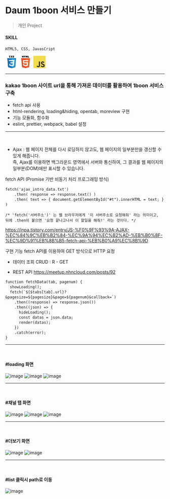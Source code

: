 Daum 1boon 서비스 만들기
=============
> 개인 Project

#### SKILL  
` HTML5, CSS, JavasCript `

<p align="left">
<img src="https://raw.githubusercontent.com/devicons/devicon/master/icons/css3/css3-original-wordmark.svg" alt="css3" width="40" height="40"/>
<img src="https://raw.githubusercontent.com/devicons/devicon/master/icons/html5/html5-original-wordmark.svg" alt="html5" width="40" height="40"/>
<img src="https://raw.githubusercontent.com/devicons/devicon/master/icons/javascript/javascript-original.svg" alt="javascript" width="40" height="40"/></p>

-------------

### kakao 1boon 사이트 url을 통해 가져온 데이터를 활용하여 1boon 서비스 구축
- fetch api 사용
- html-rendering, loading&hiding, opentab, moreview 구현
- 기능 모듈화, 함수화
- eslint, prettier, webpack, babel 설정

-------------
<br />

* Ajax : 웹 페이지 전체를 다시 로딩하지 않고도, 웹 페이지의 일부분만을 갱신할 수 있게 해줍니다.  
즉, Ajax를 이용하면 백그라운드 영역에서 서버와 통신하여, 그 결과를 웹 페이지의 일부분(DOM)에만 표시할 수 있습니다.  

fetch API (Promise 기반 비동기 처리 프로그래밍 방식)
```
fetch('ajax_intro_data.txt')
    .then( response => response.text() )
    .then( text => { document.getElementById("#t").innerHTML = text; } )

/* 'fetch('서버주소')' 는 웹 브라우저에게 '이 서버주소로 요청해줘' 라는 의미이고, 
뒤에 .then이 붙으면 '요청 끝나고나서 이 할일을 해줘!' 라는 것이다. */
```

https://inpa.tistory.com/entry/JS-%F0%9F%93%9A-AJAX-%EC%84%9C%EB%B2%84-%EC%9A%94%EC%B2%AD-%EB%B0%8F-%EC%9D%91%EB%8B%B5-fetch-api-%EB%B0%A9%EC%8B%9D
<br />

구현 기능
fetch API를 이용하여 GET 방식으로 HTTP 요청
- 데이터 조회 CRUD : R - GET  
* REST API https://meetup.nhncloud.com/posts/92

```
function fetchData(tab, pagenum) {
  showLoading();
  fetch(`${$tabs[tab].url}?&pagesize=${pagesize}&page=${pagenum}&callback=`)
    .then((response) => response.json())
    .then((json) => {
      hideLoading();
      const datas = json.data;
      render(datas);
    })
    .catch(error);   
}
```


-------------

<br />

####  #loading 화면
![image](https://user-images.githubusercontent.com/44343908/86257923-262bae80-bbf5-11ea-8eec-04f0a24a05f4.png)
![image](https://user-images.githubusercontent.com/44343908/86260180-e6b29180-bbf7-11ea-8f4a-e8d7052cd5c4.png)
![image](https://user-images.githubusercontent.com/44343908/86260221-f4681700-bbf7-11ea-8a65-0dca0806dc9a.png)

-------------
<br />

####  #채널 탭 화면
![image](https://user-images.githubusercontent.com/44343908/86258148-74d94880-bbf5-11ea-8008-4d1ac82fdf2d.png)
![image](https://user-images.githubusercontent.com/44343908/86258305-a3efba00-bbf5-11ea-87b8-9dc5d530407b.png)
![image](https://user-images.githubusercontent.com/44343908/86258063-57a47a00-bbf5-11ea-88d9-e0a77a895719.png)

-------------
<br />

####  #더보기 화면
![image](https://user-images.githubusercontent.com/44343908/86258604-f3ce8100-bbf5-11ea-83c8-a9dd06cc868e.png)
![image](https://user-images.githubusercontent.com/44343908/86258618-f92bcb80-bbf5-11ea-9638-da3898e33fa7.png)

-------------
<br />

####  #list 클릭시 path로 이동
![image](https://user-images.githubusercontent.com/44343908/86259463-01d0d180-bbf7-11ea-8de4-a263b78b1ab4.png)

